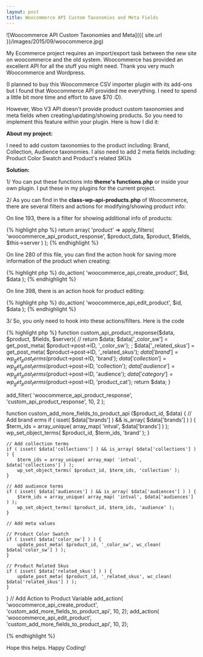 ```yaml
---
layout: post
title: Woocommerce API Custom Taxonomies and Meta Fields
---
```


![Woocommerce API Custom Taxonomies and Meta]({{ site.url }}/images/2015/09/woocommerce.jpg)

My Ecommerce project requires an import/export task between the new site on woocommerce and the old system. Woocommerce has provided an excellent API for all the stuff you might need. Thank you very much Woocommerce and Wordpress.

(I planned to buy this Woocommerce CSV importer plugin with its add-ons but I found that Woocommerce API provided me everything. I need to spend a little bit more time and effort to save $70 :D).

However, Woo V3 API doesn't provide product custom taxonomies and meta fields
when creating/updating/showing products. So you need to implement this feature within your plugin. Here is how I did it:

**About my project:**

I need to add custom taxonomies to the product including: Brand, Collection, Audience taxonomies. I also need to add 2 meta fields including: Product Color Swatch and Product's related SKUs

**Solution:**

1/ You can put these functions into  **theme's functions.php** or inside your own plugin. I put these in my plugins for the current project.

2/ As you can find in the **class-wp-api-products.php** of Woocommerce, there are several filters and actions for modifying/showing product info:

On line 193, there is a filter for showing additional info of products:

{% highlight php %}
    return array( 'product' => apply_filters( 'woocommerce_api_product_response', $product_data, $product, $fields, $this->server ) );
{% endhighlight %}

On line 280 of this file, you can find the action hook for saving more information of the product when creating:

{% highlight php %}
    do_action( 'woocommerce_api_create_product', $id, $data );
{% endhighlight %}

On line 398, there is an action hook for product editing:

{% highlight php %}
    do_action( 'woocommerce_api_edit_product', $id, $data );
{% endhighlight %}

3/ So, you only need to hook into these actions/filters. Here is the code

{% highlight php %}
function custom_api_product_response($data, $product, $fields, $server){
    // return $data;
    $data['_color_sw'] = get_post_meta( $product->post->ID, '_color_sw'); ;
    $data['_related_skus'] = get_post_meta( $product->post->ID, '_related_skus');
    $data['brand'] = wp_get_post_terms($product->post->ID, 'brand');
    $data['collection'] = wp_get_post_terms($product->post->ID, 'collection');
    $data['audience'] = wp_get_post_terms($product->post->ID, 'audience');
    $data['category'] = wp_get_post_terms($product->post->ID, 'product_cat');
    return $data;
}

add_filter( 'woocommerce_api_product_response', 'custom_api_product_response', 10, 2 );

function custom_add_more_fields_to_product_api ($product_id, $data) {
    // Add brand erms
    if ( isset( $data['brands'] ) && is_array( $data['brands'] ) ) {
        $term_ids = array_unique( array_map( 'intval', $data['brands'] ) );
        wp_set_object_terms( $product_id, $term_ids, 'brand' );
    }

    // Add collection terms
    if ( isset( $data['collections'] ) && is_array( $data['collections'] ) ) {
        $term_ids = array_unique( array_map( 'intval', $data['collections'] ) );
        wp_set_object_terms( $product_id, $term_ids, 'collection' );
    }

    // Add audience terms
    if ( isset( $data['audiences'] ) && is_array( $data['audiences'] ) ) {
        $term_ids = array_unique( array_map( 'intval', $data['audiences'] ) );
        wp_set_object_terms( $product_id, $term_ids, 'audience' );
    }

    // Add meta values

    // Product Color Swatch
    if ( isset( $data['color_sw'] ) ) {
        update_post_meta( $product_id, '_color_sw', wc_clean( $data['color_sw'] ) );
    }

    // Product Related Skus
    if ( isset( $data['related_skus'] ) ) {
        update_post_meta( $product_id, '_related_skus', wc_clean( $data['related_skus'] ) );
    }
}
// Add Action to Product Variable
add_action( 'woocommerce_api_create_product',  'custom_add_more_fields_to_product_api', 10, 2);
add_action( 'woocommerce_api_edit_product',  'custom_add_more_fields_to_product_api', 10, 2);

{% endhighlight %}

Hope this helps. Happy Coding!